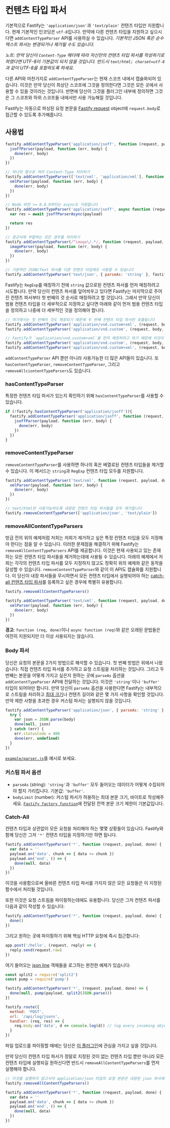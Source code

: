 # 컨텐츠 타입 파서

기본적으로 Fastify는 `'application/json'`과 `'text/plain'` 컨텐츠 타입만 지원합니다.
현재 기본적인 인코딩은 `utf-8`입니다.
만약에 다른 컨텐츠 타입을 지원하고 싶으시다면 `addContentTypeParser` API를 사용하실 수 있습니다.
*기본적인 JSON 혹은 순수 텍스트 파서는 변경되거나 제거될 수도 있습니다.*

*노트: 만약 당신이 `Content-Type` 헤더에 따라 자신만의 컨텐츠 타입 파서를 작성하기로 하였다면 UTF-8이 기본값이 되지 않을 것입니다. 반드시 `text/html; charset=utf-8`과 같이 UTF-8을 포함하도록 하세요.*

다른 API와 마찬가지로 `addContentTypeParser`는 현재 스코프 내에서 캡슐화되어 있습니다.
이것은 만약 당신이 최상단 스코프에 그것을 정의한다면 그것은 모든 곳에서 사용할 수 있을 것이라는 것입니다.
반면에 당신이 그것을 플러그인 내부에 정의하면 그것은 그 스코프와 하위 스코프들 내에서만 사용 가능해질 것입니다.

Fastify는 자동으로 파싱된 요청 본문을 [Fastify request](Request.md) object에 `request.body`로 접근할 수 있도록 추가해줍니다.

## 사용법
```js
fastify.addContentTypeParser('application/jsoff', function (request, payload, done) {
  jsoffParser(payload, function (err, body) {
    done(err, body)
  })
})

// 하나의 함수로 여러 Content-Type 처리하기
fastify.addContentTypeParser(['text/xml', 'application/xml'], function (request, payload, done) {
  xmlParser(payload, function (err, body) {
    done(err, body)
  })
})

// Node 버전 >= 8.0.0부터는 async도 지원됩니다
fastify.addContentTypeParser('application/jsoff', async function (request, payload) {
  var res = await jsoffParserAsync(payload)

  return res
})

// 정규식에 부합하는 모든 경우를 처리하기
fastify.addContentTypeParser(/^image\/.*/, function (request, payload, done) {
  imageParser(payload, function (err, body) {
    done(err, body)
  })
})

// 기본적인 JSON/Text 파서를 다른 컨텐츠 타입에도 사용할 수 있습니다
fastify.addContentTypeParser('text/json', { parseAs: 'string' }, fastify.getDefaultJsonParser('ignore', 'ignore'))
```

Fastify는 `RegExp`를 매칭하기 전에 `string` 값으로된 컨텐츠 파서를 먼저 매칭하려고 시도합니다.
만약 당신이 컨텐츠 파서를 덮어씌우고 있다면 Fastify는 마지막으로 주어진 컨텐츠 파서부터 첫 번째의 것 순서로 매칭하려고 할 것입니다.
그래서 만약 당신이 범용 컨텐츠 타입을 더 세부적으로 지정하고 싶다면 아래와 같이 먼저 범용 컨텐츠 타입을 정의하고 나중에 더 세부적인 것을 정의해야 합니다.

```js
// 여기에서는 첫 번째의 것도 매칭되기 때문에 두 번째 컨텐츠 타입 파서만 호출됩니다
fastify.addContentTypeParser('application/vnd.custom+xml', (request, body, done) => {} )
fastify.addContentTypeParser('application/vnd.custom', (request, body, done) => {} )

// fastify가 `application/vnd.custom+xml`을 먼저 매칭하려고 하기 때문에 이것이 저희가 원했던 동작입니다
fastify.addContentTypeParser('application/vnd.custom', (request, body, done) => {} )
fastify.addContentTypeParser('application/vnd.custom+xml', (request, body, done) => {} )
```

`addContentTypeParser` API 뿐만 아니라 사용가능한 더 많은 API들이 있습니다.
또 `hasContentTypeParser`, `removeContentTypeParser`, 그리고 `removeAllciontentTypeParsers`도 있습니다.

### hasContentTypeParser

특정한 컨텐츠 타입 파서가 있는지 확인하기 위해 `hasContentTypeParser`를 사용할 수 있습니다.

```js
if (!fastify.hasContentTypeParser('application/jsoff')){
  fastify.addContentTypeParser('application/jsoff', function (request, payload, done) {
    jsoffParser(payload, function (err, body) {
      done(err, body)
    })
  })
}
```

### removeContentTypeParser

`removeContentTypeParser`를 사용하면 하나의 혹은 배열로된 컨텐츠 타입들을 제거할 수 있습니다.
이 메서드는 `string`과 `RegExp` 컨텐츠 타입 모두를 지원합니다.

```js
fastify.addContentTypeParser('text/xml', function (request, payload, done) {
  xmlParser(payload, function (err, body) {
    done(err, body)
  })
})

// text/html만 사용가능하도록 내장된 컨텐츠 타입 파서들을 모두 제거합니다
fastify.removeContentTypeParser(['application/json', 'text/plain'])
```

### removeAllContentTypeParsers

방금 전의 위의 예제처럼 저희는 저희가 제거하고 싶은 특정 컨텐츠 타입을 모두 지정해야 한다는 점을 알 수 있습니다.
이러한 문제점을 해결하기 위해 Fastify는 `removeAllContentTypeParsers` API를 제공합니다.
이것은 현재 사용되고 있는 존재하는 모든 컨텐츠 타입 파서들을 제거하는데에 사용될 수 있습니다.
아래의 예제에서 저희는 각각의 컨텐츠 타입 파서를 모두 지정하지 않고도 정확히 위의 예제와 같은 동작을 달성할 수 있습니다.
`removeContentTypeParser`와 같이 이 API도 캡슐화를 지원합니다.
이 당신이 내장 파서들을 무시하면서 모든 컨텐츠 타입에서 실행되어야 하는 [catch-all 컨텐츠 타입 파서](#Catch-All)를 등록하고 싶은 경우에 특별히 유용합니다.

```js
fastify.removeAllContentTypeParsers()

fastify.addContentTypeParser('text/xml', function (request, payload, done) {
  xmlParser(payload, function (err, body) {
    done(err, body)
  })
})
```

**경고**: `function (req, done)`이나 `async function (req)`와 같은 오래된 문법들은 여전히 지원되지만 더 이상 사용되지는 않습니다.

### Body 파서
당신은 요청의 본문을 2가지 방법으로 해석할 수 있습니다.
첫 번째 방법은 위에서 나왔습니다: 직접 컨텐츠 타입 파서를 추가하고 요청 스트림을 처리하는 것입니다.
그리고 두 번째는 본문을 어떻게 가지고 싶은지 원하는 곳에 `parseAs` 옵션을 `addContentTypeParser` API에 전달하는 것입니다.
이것은 `'string'`이나 `'buffer'` 타입이 되어야만 합니다.
만약 당신이 `parseAs` 옵션을 사용한다면 Fastify는 내부적으로 스트림을 처리하고 [최대 크기](Server.md#factory-body-limit)나 컨텐츠 길이와 같은 몇 가지 사항을 확인할 것입니다.
만약 제한 사항을 초과한 경우 커스텀 파서는 실행되지 않을 것입니다.

```js
fastify.addContentTypeParser('application/json', { parseAs: 'string' }, function (req, body, done) {
  try {
    var json = JSON.parse(body)
    done(null, json)
  } catch (err) {
    err.statusCode = 400
    done(err, undefined)
  }
})
```

[`example/parser.js`](../examples/parser.js)를 예시로 보세요.

### 커스텀 파서 옵션
+ `parseAs` (string): `'string'`과 `'buffer'` 모두 들어오는 데이터가 어떻게 수집되어야 할지 가리킵니다. 기본값: `'buffer'`.
+ `bodyLimit` (number): 커스텀 파서가 허용하는 최대 본문 크기, 바이트로 작성해주세요. [`Fastify factory function`](Server.md#body-limit)에 전달된 전역 본문 크기 제한이 기본값입니다.

### Catch-All
컨텐츠 타입과 상관없이 모든 요청을 처리해야 하는 몇몇 상황들이 있습니다.
Fastify와 함께 당신은 그저 `'*'` 컨텐츠 타입을 지정하기만 하면 됩니다.
```js
fastify.addContentTypeParser('*', function (request, payload, done) {
  var data = ''
  payload.on('data', chunk => { data += chunk })
  payload.on('end', () => {
    done(null, data)
  })
})
```

이것을 사용함으로써 올바른 컨텐츠 타입 파서를 가지지 않은 모든 요청들은 이 지정된 함수에서 처리될 것입니다.

또한 이것은 요청 스트림을 파이핑하는데에도 유용합니다.
당신은 그저 컨텐츠 파서를 다음과 같이 작성할 수 있습니다:

```js
fastify.addContentTypeParser('*', function (request, payload, done) {
  done()
})
```

그리고 원하는 곳에 파이핑하기 위해 핵심 HTTP 요청에 즉시 접근합니다:

```js
app.post('/hello', (request, reply) => {
  reply.send(request.raw)
})
```

여기 들어오는 [json line](https://jsonlines.org/) 객체들을 로그하는 완전한 예제가 있습니다:

```js
const split2 = require('split2')
const pump = require('pump')

fastify.addContentTypeParser('*', (request, payload, done) => {
  done(null, pump(payload, split2(JSON.parse)))
})

fastify.route({
  method: 'POST',
  url: '/api/log/jsons',
  handler: (req, res) => {
    req.body.on('data', d => console.log(d)) // log every incoming object
  }
})
```

파일 업로드를 파이핑할 때에는 당신은 [이 플러그인](https://github.com/fastify/fastify-multipart)에 관심을 가지고 싶을 것입니다.

만약 당신이 컨텐츠 타입 파서가 정말로 지정된 것이 없는 컨텐츠 타입 뿐만 아니라 모든 컨텐츠 타입에 실행되길 원하신다면 반드시 `removeAllContentTypeParsers`를 먼저 실행해야 합니다.

```js
// 이것을 실행하지 않고서야 application/json 타입의 요청 본문은 내장된 json 파서에 의해 처리될 것입니다
fastify.removeAllContentTypeParsers()

fastify.addContentTypeParser('*', function (request, payload, done) {
  var data = ''
  payload.on('data', chunk => { data += chunk })
  payload.on('end', () => {
    done(null, data)
  })
})
```
